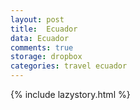 ```yaml
---
layout: post
title:  Ecuador
data: Ecuador
comments: true
storage: dropbox
categories: travel ecuador
---
```

{% include lazystory.html %}
